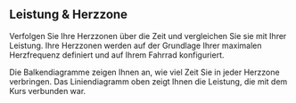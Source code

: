 ## Leistung & Herzzone

Verfolgen Sie Ihre Herzzonen über die Zeit und vergleichen Sie sie mit Ihrer Leistung. Ihre Herzzonen werden auf der Grundlage Ihrer maximalen Herzfrequenz definiert und auf Ihrem Fahrrad konfiguriert. 

Die Balkendiagramme zeigen Ihnen an, wie viel Zeit Sie in jeder Herzzone verbringen. Das Liniendiagramm oben zeigt Ihnen die Leistung, die mit dem Kurs verbunden war.